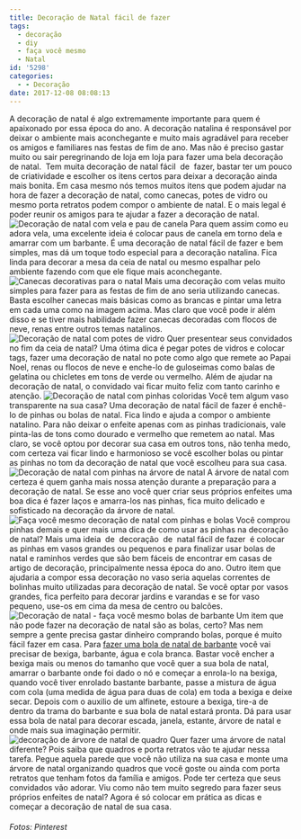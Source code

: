 ```yaml
---
title: Decoração de Natal fácil de fazer
tags:
  - decoração
  - diy
  - faça você mesmo
  - Natal
id: '5298'
categories:
  - - Decoração
date: 2017-12-08 08:08:13
---
```


A decoração de natal é algo extremamente importante para quem é apaixonado por essa época do ano. A decoração natalina é responsável por deixar o ambiente mais aconchegante e muito mais agradável para receber os amigos e familiares nas festas de fim de ano. Mas não é preciso gastar muito ou sair peregrinando de loja em loja para fazer uma bela decoração de natal.  Tem muita decoração de natal fácil  de  fazer, bastar ter um pouco de criatividade e escolher os itens certos para deixar a decoração ainda mais bonita. Em casa mesmo nós temos muitos itens que podem ajudar na hora de fazer a decoração de natal, como canecas, potes de vidro ou mesmo porta retratos podem compor o ambiente de natal. E o mais legal é poder reunir os amigos para te ajudar a fazer a decoração de natal. ![Decoração de natal com vela e pau de canela ](/images/2017/12/decoração-de-natal-com-velas-e-canela.jpg) Para quem assim como eu adora vela, uma excelente ideia é colocar paus de canela em torno dela e amarrar com um barbante. É uma decoração de natal fácil de fazer e bem simples, mas dá um toque todo especial para a decoração natalina. Fica linda para decorar a mesa da ceia de natal ou mesmo espalhar pelo ambiente fazendo com que ele fique mais aconchegante. ![Canecas decorativas para o natal](/images/2017/12/decoração-de-natal-com-canecas.jpg) Mais uma decoração com velas muito simples para fazer para as festas de fim de ano seria utilizando canecas. Basta escolher canecas mais básicas como as brancas e pintar uma letra em cada uma como na imagem acima. Mas claro que você pode ir além disso e se tiver mais habilidade fazer canecas decoradas com flocos de neve, renas entre outros temas natalinos. ![Decoração de natal com potes de vidro](/images/2017/12/presentes-diferentes-para-o-natal.jpg) Quer presentear seus convidados no fim da ceia de natal? Uma ótima dica é pegar potes de vidros e colocar tags, fazer uma decoração de natal no pote como algo que remete ao Papai Noel, renas ou flocos de neve e enche-lo de guloseimas como balas de gelatina ou chicletes em tons de verde ou vermelho. Além de ajudar na decoração de natal, o convidado vai ficar muito feliz com tanto carinho e atenção. ![Decoração de natal com pinhas coloridas](/images/2017/12/decoração-de-natal-com-pinhas-coloridas.jpg) Você tem algum vaso transparente na sua casa? Uma decoração de natal fácil de fazer é enchê-lo de pinhas ou bolas de natal. Fica lindo e ajuda a compor o ambiente natalino. Para não deixar o enfeite apenas com as pinhas tradicionais, vale pinta-las de tons como dourado e vermelho que remetem ao natal. Mas claro, se você optou por decorar sua casa em outros tons, não tenha medo, com certeza vai ficar lindo e harmonioso se você escolher bolas ou pintar as pinhas no tom da decoração de natal que você escolheu para sua casa. ![Decoração de natal com pinhas na árvore de natal ](/images/2017/12/decoração-de-árvore-de-natal-com-pinha.jpg) A árvore de natal com certeza é quem ganha mais nossa atenção durante a preparação para a decoração de natal. Se esse ano você quer criar seus próprios enfeites uma boa dica é fazer laços e amarra-los nas pinhas, fica muito delicado e sofisticado na decoração da árvore de natal. ![Faça você mesmo decoração de natal com pinhas e bolas](/images/2017/12/decoração-de-natal-com-pinhas-e-bolas.jpg) Você comprou pinhas demais e quer mais uma dica de como usar as pinhas na decoração de natal? Mais uma ideia  de  decoração  de  natal fácil de fazer  é colocar as pinhas em vasos grandes ou pequenos e para finalizar usar bolas de natal e raminhos verdes que são bem fáceis de encontrar em casas de artigo de decoração, principalmente nessa época do ano. Outro item que ajudaria a compor essa decoração no vaso seria aquelas correntes de bolinhas muito utilizadas para decoração de natal. Se você optar por vasos grandes, fica perfeito para decorar jardins e varandas e se for vaso pequeno, use-os em cima da mesa de centro ou balcões. ![Decoração de natal - faça você mesmo bolas de barbante ](/images/2017/12/decoração-de-natal-com-bola-de-barbante.jpg) Um item que não pode fazer na decoração de natal são as bolas, certo? Mas nem sempre a gente precisa gastar dinheiro comprando bolas, porque é muito fácil fazer em casa. Para [fazer uma bola de natal de barbante](https://www.youtube.com/watch?v=_kZI6OHIybQ) você vai precisar de bexiga, barbante, água e cola branca. Bastar você encher a bexiga mais ou menos do tamanho que você quer a sua bola de natal, amarrar o barbante onde foi dado o nó e começar a enrola-lo na bexiga, quando você tiver enrolado bastante barbante, passe a mistura de água com cola (uma medida de água para duas de cola) em toda a bexiga e deixe secar. Depois com o auxilio de um alfinete, estoure a bexiga, tire-a de dentro da trama do barbante e sua bola de natal estará pronta. Dá para usar essa bola de natal para decorar escada, janela, estante, árvore de natal e onde mais sua imaginação permitir. ![decoração de árvore de natal de quadro](/images/2017/12/decoração-árvora-de-natal-de-quadro.jpg) Quer fazer uma árvore de natal diferente? Pois saiba que quadros e porta retratos vão te ajudar nessa tarefa. Pegue aquela parede que você não utiliza na sua casa e monte uma árvore de natal organizando quadros que você goste ou ainda com porta retratos que tenham fotos da família e amigos. Pode ter certeza que seus convidados vão adorar. Viu como não tem muito segredo para fazer seus próprios enfeites de natal? Agora é só colocar em prática as dicas e começar a decoração de natal de sua casa.

###### Fotos: Pinterest
